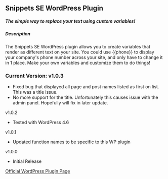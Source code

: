 ## Snippets SE WordPress Plugin
##### The simple way to replace your text using custom variables!

##### Description
The Snippets SE WordPress plugin allows you to create variables that render as different text on your site. You could use {{phone}} to display your company's phone number across your site, and only have to change it in 1 place. Make your own variables and customize them to do things!

### Current Version: v1.0.3
- Fixed bug that displayed all page and post names listed as first on list. This was a title issue. 
- No more support for the title. Unfortunately this causes issue with the admin panel. Hopefully will fix in later update.

v1.0.2
- Tested with WordPress 4.6

v1.0.1
- Updated function names to be specific to this WP plugin

v1.0.0
- Initial Release

[Official WordPress Plugin Page](https://wordpress.org/plugins/snippets-se/)
